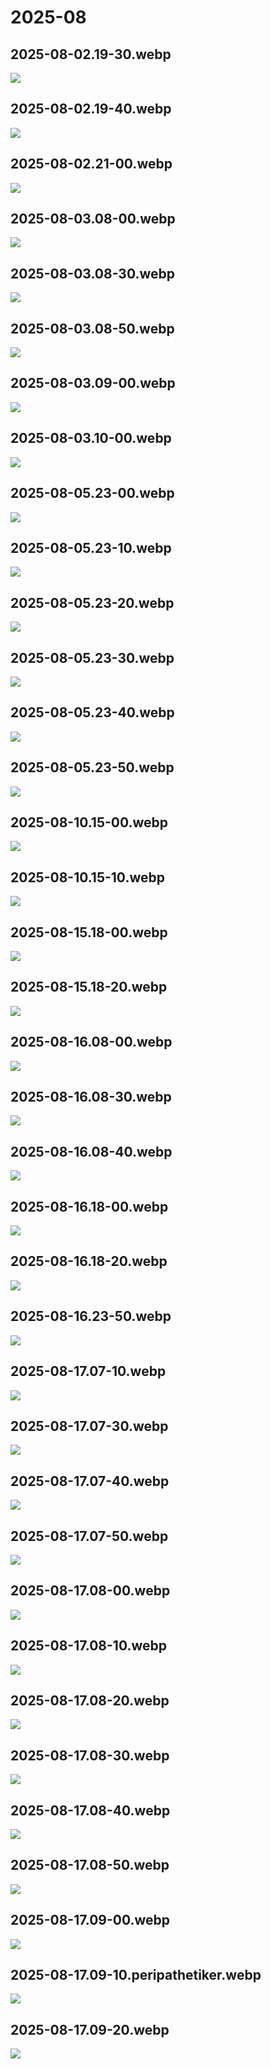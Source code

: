 # 2025-08

## 2025-08-02.19-30.webp

![](img/2025-08/2025-08-02.19-30.webp)

## 2025-08-02.19-40.webp

![](img/2025-08/2025-08-02.19-40.webp)

## 2025-08-02.21-00.webp

![](img/2025-08/2025-08-02.21-00.webp)

## 2025-08-03.08-00.webp

![](img/2025-08/2025-08-03.08-00.webp)

## 2025-08-03.08-30.webp

![](img/2025-08/2025-08-03.08-30.webp)

## 2025-08-03.08-50.webp

![](img/2025-08/2025-08-03.08-50.webp)

## 2025-08-03.09-00.webp

![](img/2025-08/2025-08-03.09-00.webp)

## 2025-08-03.10-00.webp

![](img/2025-08/2025-08-03.10-00.webp)

## 2025-08-05.23-00.webp

![](img/2025-08/2025-08-05.23-00.webp)

## 2025-08-05.23-10.webp

![](img/2025-08/2025-08-05.23-10.webp)

## 2025-08-05.23-20.webp

![](img/2025-08/2025-08-05.23-20.webp)

## 2025-08-05.23-30.webp

![](img/2025-08/2025-08-05.23-30.webp)

## 2025-08-05.23-40.webp

![](img/2025-08/2025-08-05.23-40.webp)

## 2025-08-05.23-50.webp

![](img/2025-08/2025-08-05.23-50.webp)

## 2025-08-10.15-00.webp

![](img/2025-08/2025-08-10.15-00.webp)

## 2025-08-10.15-10.webp

![](img/2025-08/2025-08-10.15-10.webp)

## 2025-08-15.18-00.webp

![](img/2025-08/2025-08-15.18-00.webp)

## 2025-08-15.18-20.webp

![](img/2025-08/2025-08-15.18-20.webp)

## 2025-08-16.08-00.webp

![](img/2025-08/2025-08-16.08-00.webp)

## 2025-08-16.08-30.webp

![](img/2025-08/2025-08-16.08-30.webp)

## 2025-08-16.08-40.webp

![](img/2025-08/2025-08-16.08-40.webp)

## 2025-08-16.18-00.webp

![](img/2025-08/2025-08-16.18-00.webp)

## 2025-08-16.18-20.webp

![](img/2025-08/2025-08-16.18-20.webp)

## 2025-08-16.23-50.webp

![](img/2025-08/2025-08-16.23-50.webp)

## 2025-08-17.07-10.webp

![](img/2025-08/2025-08-17.07-10.webp)

## 2025-08-17.07-30.webp

![](img/2025-08/2025-08-17.07-30.webp)

## 2025-08-17.07-40.webp

![](img/2025-08/2025-08-17.07-40.webp)

## 2025-08-17.07-50.webp

![](img/2025-08/2025-08-17.07-50.webp)

## 2025-08-17.08-00.webp

![](img/2025-08/2025-08-17.08-00.webp)

## 2025-08-17.08-10.webp

![](img/2025-08/2025-08-17.08-10.webp)

## 2025-08-17.08-20.webp

![](img/2025-08/2025-08-17.08-20.webp)

## 2025-08-17.08-30.webp

![](img/2025-08/2025-08-17.08-30.webp)

## 2025-08-17.08-40.webp

![](img/2025-08/2025-08-17.08-40.webp)

## 2025-08-17.08-50.webp

![](img/2025-08/2025-08-17.08-50.webp)

## 2025-08-17.09-00.webp

![](img/2025-08/2025-08-17.09-00.webp)

## 2025-08-17.09-10.peripathetiker.webp

![](img/2025-08/2025-08-17.09-10.peripathetiker.webp)

## 2025-08-17.09-20.webp

![](img/2025-08/2025-08-17.09-20.webp)

